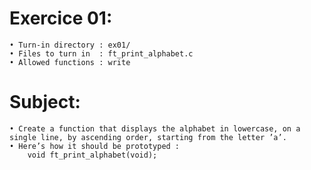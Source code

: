 # Exercice 01:
	• Turn-in directory : ex01/
	• Files to turn in  : ft_print_alphabet.c
	• Allowed functions : write
# Subject:
	• Create a function that displays the alphabet in lowercase, on a single line, by ascending order, starting from the letter ’a’.
	• Here’s how it should be prototyped :
		void ft_print_alphabet(void);
